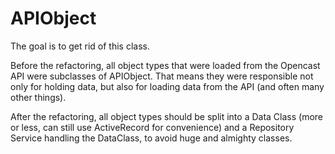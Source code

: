 # APIObject

The goal is to get rid of this class.

Before the refactoring, all object types that were loaded from the Opencast API were subclasses of APIObject. That means
they were responsible not only for holding data, but also for loading data from the API (and often many other things).

After the refactoring, all object types should be split into a Data Class (more or less, can still use ActiveRecord for 
convenience) and a Repository Service handling the DataClass, to avoid huge and almighty classes.